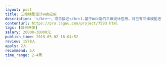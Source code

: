```yaml
---                
layout: post       
title: 三维模型设计web应用           
description: '</br>一、项目描述</br>1.基于Web端的三维设计应用，对已有三维模型进行二次处理和设计，实现相应的展现、数据输入输出及交互功能等</br>2.具体使用流程：用户上传数据（图片等）——将数据传至第三方应用（根据第三方应用提供的API）——第三方应用返回三维模型数据（dae+jpg格式，实景三维模型，面数较多）——将模型展示给用户——用户通过鼠标进行交互操作（在模型上点击划定区域等）——根据用户输入的参数及一定的算法在模型上添加附件并展现给客户（附件为带贴图的简单立方体，多个）——支持文件导出下载</br></br>二、主要功能点</br>1.文件上传及下载</br>2.浏览器中三维模型展现，支持鼠标操作进行拖动及旋转等</br>3.三维模型的填充算法</br>4.三维模型的阴影遮挡分析</br></br>三、可参考产品</br>Skelion（一款SketchUp绘图软件的插件）</br></br>四、人员需求</br>Unity3D开发能力，Web开发能力</br>能将全部时间投入项目开发，不接受业余时间兼职，团队/公司形式优先</br></br>注：上述仅为简单描述，目前已初步产品原型，需要详细沟通</br>'     
contenturl: https://pro.lagou.com/project/7593.html      
tags: [其他开发]            
salary: 20000-30000元          
publish_time: 2018-05-02 16:04:52         
review: 1578人                   
apply: 2人                   
recommend: 5人                   
time_range: 2-4周              
---                 
```

